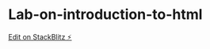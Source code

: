 # Lab-on-introduction-to-html

[Edit on StackBlitz ⚡️](https://stackblitz.com/edit/web-platform-16bis2)